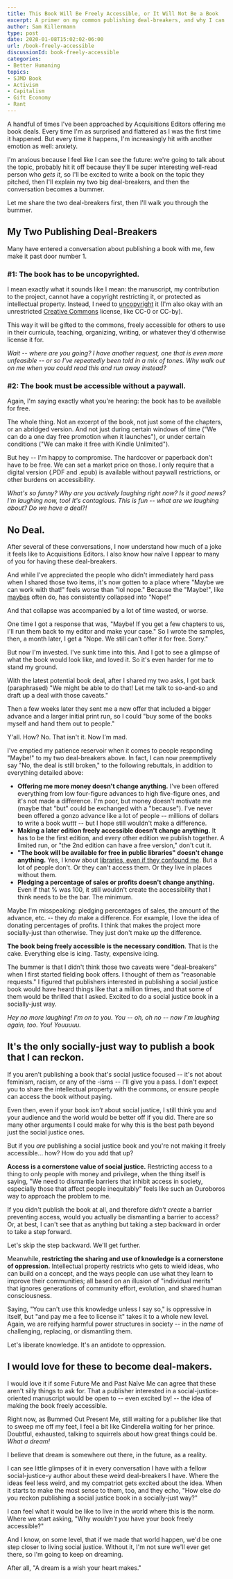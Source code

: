 ```yaml
---
title: This Book Will Be Freely Accessible, or It Will Not Be a Book
excerpt: A primer on my common publishing deal-breakers, and why I can't do it any other way – at least not within the ethics of social justice.
author: Sam Killermann
type: post
date: 2020-01-08T15:02:02-06:00
url: /book-freely-accessible
discussionId: book-freely-accessible
categories:
- Better Humaning
topics: 
- SJMD Book
- Activism
- Capitalism
- Gift Economy
- Rant
---
```


A handful of times I've been approached by Acquisitions Editors offering me book deals. Every time I'm as surprised and flattered as I was the first time it happened. But every time it happens, I'm increasingly hit with another emotion as well: anxiety.

I'm anxious because I feel like I can see the future: we're going to talk about the topic, probably hit it off because they'll be super interesting well-read person who _gets it_, so I'll be excited to write a book on the topic they pitched, then I'll explain my two big deal-breakers, and then the conversation becomes a bummer. 

Let me share the two deal-breakers first, then I'll walk you through the bummer.

## My Two Publishing Deal-Breakers

Many have entered a conversation about publishing a book with me, few make it past door number 1.

### #1: The book has to be uncopyrighted.

I mean exactly what it sounds like I mean: the manuscript, my contribution to the project, cannot have a copyright restricting it, or protected as intellectual property. Instead, I need to [uncopyright](https://uncopyright.org) it (I'm also okay with an unrestricted [Creative Commons](https://creativecommons.org/share-your-work/) license, like CC-0 or CC-by).

This way it will be gifted to the commons, freely accessible for others to use in their curricula, teaching, organizing, writing, or whatever they'd otherwise license it for.

_Wait -- where are you going? I have another request, one that is even more unfeasible -- or so I've repeatedly been told in a mix of tones. Why walk out on me when you could read this and run away instead?_

### #2: The book must be accessible without a paywall.

Again, I'm saying exactly what you're hearing: the book has to be available for free.

The whole thing. Not an excerpt of the book, not just some of the chapters, or an abridged version. And not just during certain windows of time ("We can do a one day free promotion when it launches"), or under certain conditions ("We can make it free with Kindle Unlimited").

But hey -- I'm happy to compromise. The hardcover or paperback don't have to be free. We can set a market price on those. I only require that a digital version (.PDF and .epub) is available without paywall restrictions, or other burdens on accessibility.

_What's so funny? Why are you actively laughing right now? Is it good news? I'm laughing now, too! It's contagious. This is fun -- what are we laughing about? Do we have a deal?!_

## No Deal.

After several of these conversations, I now understand how much of a joke it feels like to Acquisitions Editors. I also know how naïve I appear to many of you for having these deal-breakers. 

And while I've appreciated the people who didn't immediately hard pass when I shared those two items, it's now gotten to a place where "Maybe we can work with that!" feels worse than "lol nope." Because the "Maybe!", like [maybes](/maybes) often do, has consistently collapsed into "Nope!"

And that collapse was accompanied by a lot of time wasted, or worse.

One time I got a response that was, "Maybe! If you get a few chapters to us, I'll run them back to my editor and make your case." So I wrote the samples, then, a month later, I get a "Nope. We still can't offer it for free. Sorry." 

But now I'm invested. I've sunk time into this. And I got to see  a glimpse of what the book would look like, and loved it. So it's even harder for me to stand my ground.

With the latest potential book deal, after I shared my two asks, I got back (paraphrased) "We might be able to do that! Let me talk to so-and-so and draft up a deal with those caveats." 

Then a few weeks later they sent me a new offer that included a bigger advance and a larger initial print run, so I could "buy some of the books myself and hand them out to people." 

Y'all. How? No. That isn't it. Now I'm mad.

I've emptied my patience reservoir when it comes to people responding "Maybe!" to my two deal-breakers above. In fact, I can now preemptively say "No, the deal is still broken," to the following rebuttals, in addition to everything detailed above:

- **Offering me more money doesn't change anything.** I've been offered everything from low four-figure advances to high five-figure ones, and it's not made a difference. I'm poor, but money doesn't motivate me (maybe that "but" could be exchanged with a "because"). I've never been offered a gonzo advance like a lot of people -- millions of dollars to write a book _wuttt_ -- but I hope still wouldn't make a difference. 
- **Making a later edition freely accessible doesn't change anything.** It has to be the first edition, and every other edition we publish together. A limited run, or "the 2nd edition can have a free version," don't cut it.
- **"The book will be available for free in public libraries" doesn't change anything.** Yes, I know about [libraries, even if they confound me](https://www.samkillermann.com/libraries/). But a lot of people don't. Or they can't access them. Or they live in places without them.
- **Pledging a percentage of sales or profits doesn't change anything.** Even if that % was 100, it still wouldn't create the accessibility that I think needs to be the bar. The minimum.

Maybe I'm misspeaking: pledging percentages of sales, the amount of the advance, etc. -- they _do_ make a difference. For example, I love the idea of donating percentages of profits. I think that makes the project more socially-just than otherwise. They just don't make _up_ the difference. 

**The book being freely accessible is the necessary condition**. That is the cake. Everything else is icing. Tasty, expensive icing.

The bummer is that I didn't think those two caveats were "deal-breakers" when I first started fielding book offers. I thought of them as "reasonable requests." I figured that publishers interested in publishing a social justice book would have heard things like that a million times, and that some of them would be thrilled that I asked. Excited to do a social justice book in a socially-just way.

_Hey no more laughing! I'm on to you. You -- oh, oh no -- now I'm laughing again, too. You! Youuuuu._

## It's the only socially-just way to publish a book that I can reckon.

If you aren't publishing a book that's social justice focused -- it's not about feminism, racism, or any of the -isms -- I'll give you a pass. I don't expect you to share the intellectual property with the commons, or ensure people can access the book without paying.

Even then, even if your book _isn't_ about social justice, I still think you and your audience and the world would be better off if you did. There are so many other arguments I could make for why this is the best path beyond just the social justice ones.

But if you _are_ publishing a social justice book and you're not making it freely accessible... how? How do you add that up?

**Access is a cornerstone value of social justice.** Restricting access to a thing to only people with money and privilege, when the thing itself is saying, "We need to dismantle barriers that inhibit access in society, especially those that affect people inequitably" feels like such an Ouroboros way to approach the problem to me. 

If you didn't publish the book at all, and therefore _didn't create_ a barrier preventing access, would you actually be dismantling a barrier to access? Or, at best, I can't see that as anything but taking a step backward in order to take a step forward. 

Let's skip the step backward. We'll get further.

Meanwhile, **restricting the sharing and use of knowledge is a cornerstone of oppression.** Intellectual property restricts who gets to wield ideas, who can build on a concept, and the ways people can use what they learn to improve their communities; all based on an illusion of "individual merits" that ignores generations of community effort, evolution, and shared human consciousness.

Saying, "You can't use this knowledge unless I say so," is oppressive in itself, but "and pay me a fee to license it" takes it to a whole new level. Again, we are reifying harmful power structures in society -- in the _name_ of challenging, replacing, or dismantling them.

Let's liberate knowledge. It's an antidote to oppression.

## I would love for these to become deal-makers.

I would love it if some Future Me and Past Naïve Me can agree that these aren't silly things to ask for. That a publisher interested in a social-justice-oriented manuscript would be open to -- even excited by! -- the idea of making the book freely accessible.

Right now, as Bummed Out Present Me, still waiting for a publisher like that to sweep me off my feet, I feel a bit like Cinderella waiting for her prince. Doubtful, exhausted, talking to squirrels about how great things could be. _What a dream!_

I believe that dream is somewhere out there, in the future, as a reality.

I can see little glimpses of it in every conversation I have with a fellow social-justice-y author about these weird deal-breakers I have. Where the ideas feel less weird, and my compatriot gets excited about the idea. When it starts to make the most sense to them, too, and they echo, "How else _do_ you reckon publishing a social justice book in a socially-just way?"

I can feel what it would be like to live in the world where this is the norm. Where we start asking, "Why _wouldn't you_ have your book freely accessible?"

And I know, on some level, that if we made that world happen, we'd be one step closer to living social justice. Without it, I'm not sure we'll ever get there, so I'm going to keep on dreaming.

After all, "A dream is a wish your heart makes."
